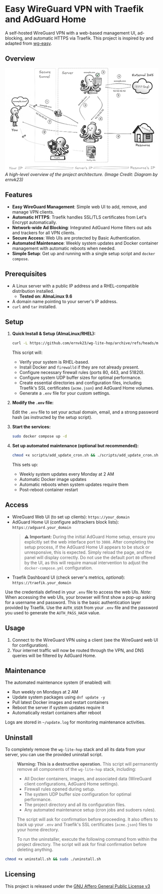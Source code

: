 # Easy WireGuard VPN with Traefik and AdGuard Home

A self-hosted WireGuard VPN with a web-based management UI, ad-blocking, and automatic HTTPS via Traefik. This project is inspired by and adapted from [wg-easy](https://github.com/wg-easy/wg-easy).

## Overview

![Visual Diagram](./diagram.jpg)
*A high-level overview of the project architecture. (Image Credit: Diagram by ernvk23)*

## Features

*   **Easy WireGuard Management**: Simple web UI to add, remove, and manage VPN clients.
*   **Automatic HTTPS**: Traefik handles SSL/TLS certificates from Let's Encrypt automatically.
*   **Network-wide Ad Blocking**: Integrated AdGuard Home filters out ads and trackers for all VPN clients.
*   **Secure Access**: Web UIs are protected by Basic Authentication.
*   **Automated Maintenance**: Weekly system updates and Docker container management with automatic reboots when needed.
*   **Simple Setup**: Get up and running with a single setup script and `docker compose`.

## Prerequisites

*   A Linux server with a public IP address and a RHEL-compatible distribution installed.
    *   **Tested on: AlmaLinux 9.6**
*   A domain name pointing to your server's IP address.
*   `curl` and `tar` installed.

## Setup

1. **Quick Install & Setup (AlmaLinux/RHEL):**

    ```bash
    curl -L https://github.com/ernvk23/wg-lite-hop/archive/refs/heads/main.tar.gz | tar xz && cd wg-lite-hop-main && chmod +x setup.sh && sudo ./setup.sh
    ```
    This script will:
    *   Verify your system is RHEL-based.
    *   Install Docker and `firewalld` if they are not already present.
    *   Configure necessary firewall rules (ports 80, 443, and 51820).
    *   Configure system UDP buffer sizes for optimal performance.
    *   Create essential directories and configuration files, including Traefik's SSL certificates (`acme.json`) and AdGuard Home volumes.
    *   Generate a `.env` file for your custom settings.

2.  **Modify the `.env` file:**

    Edit the `.env` file to set your actual domain, email, and a strong password hash (as instructed by the setup script).

3.  **Start the services:**

    ```bash
    sudo docker compose up -d
    ```

4.  **Set up automated maintenance (optional but recommended):**

    ```bash
    chmod +x scripts/add_update_cron.sh && ./scripts/add_update_cron.sh
    ```

    This sets up:
    - Weekly system updates every Monday at 2 AM
    - Automatic Docker image updates
    - Automatic reboots when system updates require them
    - Post-reboot container restart

## Access

*   WireGuard Web UI (to set up clients): `https://your_domain`
*   AdGuard Home UI (configure ad/trackers block lists): `https://adguard.your_domain`
    > **⚠️ Important:** During the initial AdGuard Home setup, ensure you explicitly set the web interface port to `3000`. After completing the setup process, if the AdGuard Home UI appears to be stuck or unresponsive, this is expected. Simply reload the page, and the panel will display correctly. Do not use the default port `80` offered by the UI, as this will require manual intervention to adjust the `docker-compose.yml` configuration.
*   Traefik Dashboard UI (check server's metrics, *optional*): `https://traefik.your_domain`

Use the credentials defined in your `.env` file to access the web UIs. 
*Note:* When accessing the web UIs, your browser will first show a pop-up asking for a username and password. This is the basic authentication layer provided by Traefik. Use the `AUTH_USER` from your `.env` file and the password you used to generate the `AUTH_PASS_HASH` value.

## Usage

1.  Connect to the WireGuard VPN using a client (see the WireGuard web UI for configuration).
2.  Your internet traffic will now be routed through the VPN, and DNS queries will be filtered by AdGuard Home.

## Maintenance

The automated maintenance system (if enabled) will:
- Run weekly on Mondays at 2 AM
- Update system packages using `dnf update -y`
- Pull latest Docker images and restart containers
- Reboot the server if system updates require it
- Automatically restart containers after reboot

Logs are stored in `~/update.log` for monitoring maintenance activities.

## Uninstall

To completely remove the `wg-lite-hop` stack and all its data from your server, you can use the provided uninstall script.

> **Warning: This is a destructive operation.** This script will permanently remove all components of the `wg-lite-hop` stack, including:
> *   All Docker containers, images, and associated data (WireGuard client configurations, AdGuard Home settings).
> *   Firewall rules opened during setup.
> *   The system UDP buffer size configuration for optimal performance.
> *   The project directory and all its configuration files.
> *   Any automated maintenance setup (cron jobs and sudoers rules).
>
> The script will ask for confirmation before proceeding. It also offers to back up your `.env` and Traefik's SSL certificates (`acme.json`) files to your home directory.
> 
> To run the uninstaller, execute the following command from within the project directory. The script will ask for final confirmation before deleting anything.
```bash
chmod +x uninstall.sh && sudo ./uninstall.sh
```

## Licensing

This project is released under the [GNU Affero General Public License v3](LICENSE)

